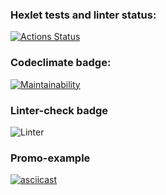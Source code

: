 ### Hexlet tests and linter status:
[![Actions Status](https://github.com/Nkey512/python-project-lvl1/workflows/hexlet-check/badge.svg)](https://github.com/Nkey512/python-project-lvl1/actions)
### Codeclimate badge:
[![Maintainability](https://api.codeclimate.com/v1/badges/a99a88d28ad37a79dbf6/maintainability)](https://codeclimate.com/github/codeclimate/codeclimate/maintainability)
### Linter-check badge
![Linter](https://github.com/Nkey512/python-project-lvl1/workflows/Linter/badge.svg)
### Promo-example
[![asciicast](https://asciinema.org/a/Y4h59g1sAVErCzzjndTMHfKPB.png)](https://asciinema.org/a/Y4h59g1sAVErCzzjndTMHfKPB)
